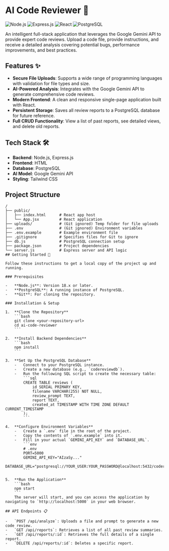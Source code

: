 # AI Code Reviewer 🤖

![Node.js](https://img.shields.io/badge/Node.js-18.x-green.svg) ![Express.js](https://img.shields.io/badge/Express.js-4.x-blue.svg) ![React](https://img.shields.io/badge/React-17.x-cyan.svg) ![PostgreSQL](https://img.shields.io/badge/PostgreSQL-14.x-purple.svg)

An intelligent full-stack application that leverages the Google Gemini API to provide expert code reviews. Upload a code file, provide instructions, and receive a detailed analysis covering potential bugs, performance improvements, and best practices.

## Features ✨

-   **Secure File Uploads**: Supports a wide range of programming languages with validation for file types and size.
-   **AI-Powered Analysis**: Integrates with the Google Gemini API to generate comprehensive code reviews.
-   **Modern Frontend**: A clean and responsive single-page application built with React.
-   **Persistent Storage**: Saves all review reports to a PostgreSQL database for future reference.
-   **Full CRUD Functionality**: View a list of past reports, see detailed views, and delete old reports.

## Tech Stack 🛠️

-   **Backend**: Node.js, Express.js
-   **Frontend**: HTML
-   **Database**: PostgreSQL
-   **AI Model**: Google Gemini API
-   **Styling**: Tailwind CSS

## Project Structure

```plaintext
/
├── public/
│   ├── index.html      # React app host
│   └── App.jsx         # React application
├── uploads/            # (Git ignored) Temp folder for file uploads
├── .env                # (Git ignored) Environment variables
├── .env.example        # Example environment file
├── .gitignore          # Specifies files for Git to ignore
├── db.js               # PostgreSQL connection setup
├── package.json        # Project dependencies
└── server.js           # Express server and API logic
## Getting Started 🚀

Follow these instructions to get a local copy of the project up and running.

### Prerequisites

-   **Node.js**: Version 18.x or later.
-   **PostgreSQL**: A running instance of PostgreSQL.
-   **Git**: For cloning the repository.

### Installation & Setup

1.  **Clone the Repository**
    ```bash
    git clone <your-repository-url>
    cd ai-code-reviewer
    ```

2.  **Install Backend Dependencies**
    ```bash
    npm install
    ```

3.  **Set Up the PostgreSQL Database**
    -   Connect to your PostgreSQL instance.
    -   Create a new database (e.g., `codereviewdb`).
    -   Run the following SQL script to create the necessary table:
        ```sql
        CREATE TABLE reviews (
            id SERIAL PRIMARY KEY,
            filename VARCHAR(255) NOT NULL,
            review_prompt TEXT,
            report TEXT,
            created_at TIMESTAMP WITH TIME ZONE DEFAULT CURRENT_TIMESTAMP
        );
        ```

4.  **Configure Environment Variables**
    -   Create a `.env` file in the root of the project.
    -   Copy the contents of `.env.example` into it.
    -   Fill in your actual `GEMINI_API_KEY` and `DATABASE_URL`.
        ```env
        # .env
        PORT=5000
        GEMINI_API_KEY="AIzaSy..."
        DATABASE_URL="postgresql://YOUR_USER:YOUR_PASSWORD@localhost:5432/codereviewdb"
        ```

5.  **Run the Application**
    ```bash
    npm start
    ```
    The server will start, and you can access the application by navigating to `http://localhost:5000` in your web browser.

## API Endpoints 📋

-   `POST /api/analyze`: Uploads a file and prompt to generate a new code review.
-   `GET /api/reports`: Retrieves a list of all past review summaries.
-   `GET /api/reports/:id`: Retrieves the full details of a single report.
-   `DELETE /api/reports/:id`: Deletes a specific report.
